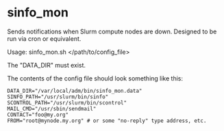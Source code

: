 # sinfo_mon
Sends notifications when Slurm compute nodes are down. Designed to be run via cron or equivalent.

Usage:
  sinfo_mon.sh </path/to/config_file>

The "DATA_DIR" must exist.

The contents of the config file should look something like this:

    DATA_DIR="/var/local/adm/bin/sinfo_mon.data"
    SINFO_PATH="/usr/slurm/bin/sinfo"
    SCONTROL_PATH="/usr/slurm/bin/scontrol"
    MAIL_CMD="/usr/sbin/sendmail"
    CONTACT="foo@my.org"
    FROM="root@mynode.my.org" # or some "no-reply" type address, etc.
